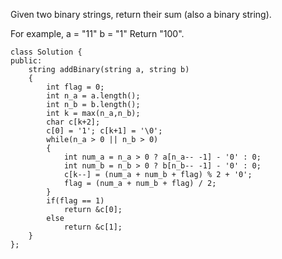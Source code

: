 Given two binary strings, return their sum (also a binary string).

For example,
a = "11"
b = "1"
Return "100".


```
class Solution {
public:
    string addBinary(string a, string b) 
    {
        int flag = 0;
        int n_a = a.length();
        int n_b = b.length();
        int k = max(n_a,n_b);
        char c[k+2];
        c[0] = '1'; c[k+1] = '\0';
        while(n_a > 0 || n_b > 0)
        {
            int num_a = n_a > 0 ? a[n_a-- -1] - '0' : 0;
            int num_b = n_b > 0 ? b[n_b-- -1] - '0' : 0;
            c[k--] = (num_a + num_b + flag) % 2 + '0';
            flag = (num_a + num_b + flag) / 2;
        }
        if(flag == 1)
            return &c[0];
        else
            return &c[1];
    }
};
```
